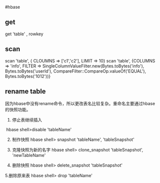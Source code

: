 #hbase
## get
get 'table' , rowkey
## scan
scan 'table', { CLOUMNS => ['c1','c2'], LIMIT => 10}
scan 'table', {COLUMNS => 'info', FILTER => SingleColumnValueFilter.new(Bytes.toBytes('info'), Bytes.toBytes('userId'), CompareFilter::CompareOp.valueOf('EQUAL'), Bytes.toBytes('1012'))}

## rename table
因为hbase中没有rename命令，所以更改表名比较复杂。重命名主要通过hbase的快照功能。

1. 停止表继续插入

 hbase shell>disable 'tableName'

2. 制作快照
hbase shell> snapshot 'tableName', 'tableSnapshot'

3. 克隆快照为新的名字
hbase shell> clone_snapshot 'tableSnapshot', 'newTableName'

4. 删除快照
hbase shell> delete_snapshot 'tableSnapshot'

5.删除原来表
hbase shell> drop 'tableName'
